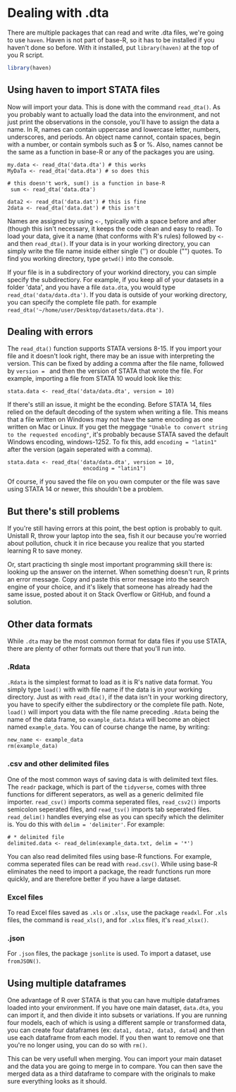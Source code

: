# Dealing with .dta

There are multiple packages that can read and write .dta files, we're going to use `haven`. Haven is not part of base-R, so it has to be installed if you haven't done so before. With it installed, put `library(haven)` at the top of you R script. 


```r
library(haven)
```

## Using haven to import STATA files
Now will import your data. This is done with the command `read_dta()`. As you probably want to actually load the data into the environment, and not just print the observations in the console, you'll have to assign the data a name. In R, names can contain uppercase and lowercase letter, numbers, underscores, and periods. An object name cannot, contain spaces, begin with a number, or contain symbols such as $ or %. Also, names cannot be the same as a function in base-R or any of the packages you are using.

```
my.data <- read_dta('data.dta') # this works
MyDaTa <- read_dta('data.dta') # so does this

# this doesn't work, sum() is a function in base-R
 sum <- read_dta('data.dta') 

data2 <- read_dta('data.dat') # this is fine
2data <- read_dta('data.dat') # this isn't
```

Names are assigned by using `<-`, typically with a space before and after (though this isn't necessary, it keeps the code clean and easy to read). To load your data, give it a name (that conforms with R's rules) followed by `<-` and then `read_dta()`. If your data is in your working directory, you can simply write the file name inside either single ('') or double ("") quotes. To find you working directory, type `getwd()` into the console. 

If your file is in a subdirectory of your workind directory, you can simple specify the subdirectiory. For example, if you keep all of your datasets in a folder 'data', and you have a file `data.dta`, you would type `read_dta('data/data.dta')`. If you data is outside of your working directory, you can specify the complete file path. for example `read_dta('~/home/user/Desktop/datasets/data.dta')`. 

## Dealing with errors
The `read_dta()` function supports STATA versions 8-15. If you import your file and it doesn't look right, there may be an issue with interpreting the version. This can be fixed by adding a comma after the file name, followed by `version = ` and then the version of STATA that wrote the file. For example, importing a file from STATA 10 would look like this:
```
stata.data <- read_dta('data/data.dta', version = 10)
```
If there's still an issue, it might be the econding. Before STATA 14, files relied on the default decoding of the system when writing a file. This means that a file written on Windows may not have the same encoding as one written on Mac or Linux. If you get the meggage `"Unable to convert string to the requested encoding"`, it's probably because STATA saved the default Windows encoding, windows-1252. To fix this, add `encoding = "latin1"` after the version (again seperated with a comma). 
```
stata.data <- read_dta('data/data.dta', version = 10, 
                        encoding = "latin1")
```

Of course, if you saved the file on you own computer or the file was save using STATA 14 or newer, this shouldn't be a problem. 

## But there's still problems
If you're still having errors at this point, the best option is probably to quit. Unistall R, throw your laptop into the sea, fish it our because you're worried about pollution, chuck it in rice because you realize that you started learning R to save money.

Or, start practicing th single most important programming skill there is: looking up the answer on the internet. When something doesn't run, R prints an error message. Copy and paste this error message into the search engine of your choice, and it's likely that someone has already had the same issue, posted about it on Stack Overflow or GitHub, and found a solution. 

## Other data formats

While `.dta` may be the most common format for data files if you use STATA, there are plenty of other formats out there that you'll run into. 

### .Rdata
`.Rdata` is the simplest format to load as it is R's native data format. You simply type `load()` with with file name if the data is in your working directory. Just as with `read_dta()`, if the data isn't in your working directory, you have to specify either the subdirectory or the complete file path. Note, `load()` will import you data with the file name preceding `.Rdata` being the name of the data frame, so `example_data.Rdata` will become an object named `example_data`. You can of course change the name, by writing:
```
new_name <- example_data
rm(example_data)
```

### .csv and other delimited files
One of the most common ways of saving data is with delimited text files. The `readr` package, which is part of the `tidyverse`, comes with three functions for different seperators, as well as a generic delimited file importer. `read_csv()` imports comma seperated files, `read_csv2()` imports semicolon seperated files, and `read_tsv()` imports tab seperated files. `read_delim()` handles everying else as you can specify which the delimiter is. You do this with `delim = 'delimiter'`. For example:

```
# * delimited file
delimited.data <- read_delim(example_data.txt, delim = '*')
```

You can also read delimited files using base-R functions. For example, comma seperated files can be read with `read.csv()`. While using base-R eliminates the need to import a package, the readr functions run more quickly, and are therefore better if you have a large dataset. 

### Excel files
To read Excel files saved as `.xls` or `.xlsx`, use the package `readxl`. For `.xls` files, the command is `read_xls()`, and for `.xlsx` files, it's `read_xlsx()`.

### .json
For `.json` files, the package `jsonlite` is used. To import a dataset, use `fromJSON()`.

## Using multiple dataframes
One advantage of R over STATA is that you can have multiple dataframes loaded into your environment. If you have one main dataset, `data.dta`, you can import it, and then divide it into subsets or variations. If you are running four models, each of which is using a different sample or transformed data, you can create four dataframes (ex: `data1, data2, data3, data4`) and then use each dataframe from each model. If you then want to remove one that you're no longer using, you can do so with `rm()`. 

This can be very usefull when merging. You can import your main dataset and the data you are going to merge in to compare. You can then save the merged data as a third dataframe to compare with the originals to make sure everything looks as it should. 
